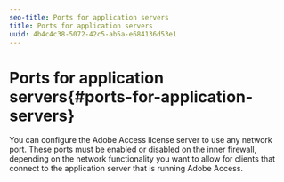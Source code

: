 ```yaml
---
seo-title: Ports for application servers
title: Ports for application servers
uuid: 4b4c4c38-5072-42c5-ab5a-e684136d53e1
---
```


# Ports for application servers{#ports-for-application-servers}

You can configure the Adobe Access license server to use any network port. These ports must be enabled or disabled on the inner firewall, depending on the network functionality you want to allow for clients that connect to the application server that is running Adobe Access. 

